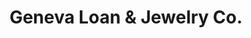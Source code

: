 ---
title: "Geneva Loan & Jewelry Co."
url: /el-paso/geneva-loan-and-jewelry-co/
shop: pawnbroker
---